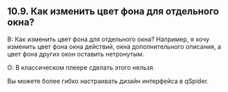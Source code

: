## 10.9. Как изменить цвет фона для отдельного окна?
<!-- [:faq_10_09] -->
В: Как изменить цвет фона для отдельного окна?
	Например, я хочу изменить цвет фона окна действий, окна дополнительного описания, а цвет фона других окон оставить нетронутым.

О:
В классическом плеере сделать этого нельзя.

Вы можете более гибко настраивать дизайн интерфейса в qSpider.

